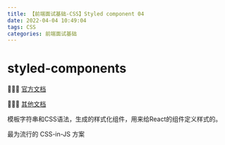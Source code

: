 ```yaml
---
title: 【前端面试基础-CSS】Styled component 04
date: 2022-04-04 10:49:04
tags: CSS
categories: 前端面试基础
---
```


# styled-components 

📖📖📖 [官方文档](https://styled-components.com/docs/basics#getting-started)

📖📖📖 [其他文档](https://curlywater.github.io/blog/f2e/css/styled-component/#%E4%BB%8B%E7%BB%8D)

模板字符串和CSS语法，生成的样式化组件，用来给React的组件定义样式的。

最为流行的 CSS-in-JS 方案
